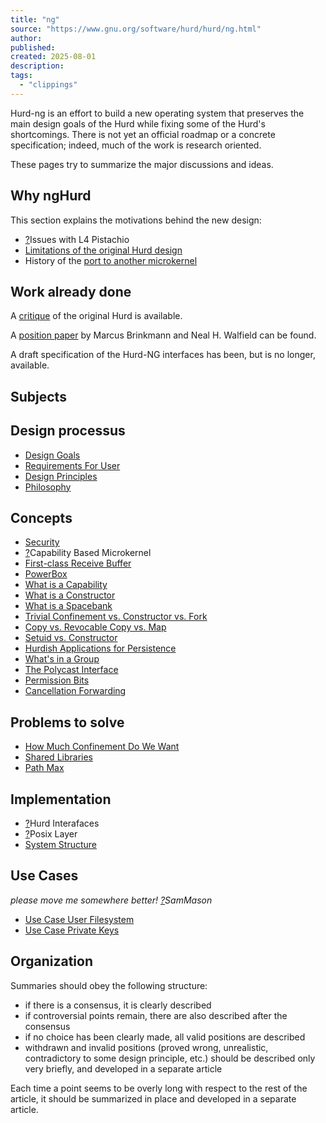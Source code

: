 ```yaml
---
title: "ng"
source: "https://www.gnu.org/software/hurd/hurd/ng.html"
author:
published:
created: 2025-08-01
description:
tags:
  - "clippings"
---
```

Hurd-ng is an effort to build a new operating system that preserves the main design goals of the Hurd while fixing some of the Hurd's shortcomings. There is not yet an official roadmap or a concrete specification; indeed, much of the work is research oriented.

These pages try to summarize the major discussions and ideas.

## Why ngHurd

This section explains the motivations behind the new design:

- [?](https://darnassus.sceen.net/cgi-bin/hurd-web?do=create&from=hurd%2Fng&page=Issues_with_L4_Pistachio)Issues with L4 Pistachio
- [Limitations of the original Hurd design](https://www.gnu.org/software/hurd/hurd/ng/limitations_of_the_original_hurd_design.html)
- History of the [port to another microkernel](https://www.gnu.org/software/hurd/history/port_to_another_microkernel.html)

## Work already done

A [critique](https://www.gnu.org/software/hurd/hurd/critique.html) of the original Hurd is available.

A [position paper](https://www.gnu.org/software/hurd/hurd/ng/position_paper.html) by Marcus Brinkmann and Neal H. Walfield can be found.

A draft specification of the Hurd-NG interfaces has been, but is no longer, available.

## Subjects

## Design processus

- [Design Goals](https://www.gnu.org/software/hurd/hurd/ng/designgoals.html)
- [Requirements For User](https://www.gnu.org/software/hurd/hurd/ng/requirementsforuser.html)
- [Design Principles](https://www.gnu.org/software/hurd/hurd/ng/designprinciples.html)
- [Philosophy](https://www.gnu.org/software/hurd/hurd/ng/philosophy.html)

## Concepts

- [Security](https://www.gnu.org/software/hurd/security.html)
- [?](https://darnassus.sceen.net/cgi-bin/hurd-web?do=create&from=hurd%2Fng&page=CapabilityBasedMicrokernel)Capability Based Microkernel
- [First-class Receive Buffer](https://www.gnu.org/software/hurd/hurd/ng/firstclassreceivebuffer.html)
- [PowerBox](https://www.gnu.org/software/hurd/hurd/ng/powerbox.html)
- [What is a Capability](https://www.gnu.org/software/hurd/hurd/ng/whatisacapability.html)
- [What is a Constructor](https://www.gnu.org/software/hurd/hurd/ng/whatisaconstructor.html)
- [What is a Spacebank](https://www.gnu.org/software/hurd/hurd/ng/whatisaspacebank.html)
- [Trivial Confinement vs. Constructor vs. Fork](https://www.gnu.org/software/hurd/hurd/ng/trivialconfinementvsconstructorvsfork.html)
- [Copy vs. Revocable Copy vs. Map](https://www.gnu.org/software/hurd/hurd/ng/copyvsrevocablecopyvsmap.html)
- [Setuid vs. Constructor](https://www.gnu.org/software/hurd/hurd/ng/setuidvsconstructor.html)
- [Hurdish Applications for Persistence](https://www.gnu.org/software/hurd/hurd/ng/hurdishapplicationsforpersistence.html)
- [What's in a Group](https://www.gnu.org/software/hurd/hurd/ng/whatsinagroup.html)
- [The Polycast Interface](https://www.gnu.org/software/hurd/hurd/ng/thepolycastinterface.html)
- [Permission Bits](https://www.gnu.org/software/hurd/hurd/ng/permissionbits.html)
- [Cancellation Forwarding](https://www.gnu.org/software/hurd/hurd/ng/cancellationforwarding.html)

## Problems to solve

- [How Much Confinement Do We Want](https://www.gnu.org/software/hurd/hurd/ng/howmuchconfinementdowewant.html)
- [Shared Libraries](https://www.gnu.org/software/hurd/hurd/ng/sharedlibraries.html)
- [Path Max](https://www.gnu.org/software/hurd/hurd/ng/pathmax.html)

## Implementation

- [?](https://darnassus.sceen.net/cgi-bin/hurd-web?do=create&from=hurd%2Fng&page=HurdInterafaces)Hurd Interafaces
- [?](https://darnassus.sceen.net/cgi-bin/hurd-web?do=create&from=hurd%2Fng&page=PosixLayer)Posix Layer
- [System Structure](https://www.gnu.org/software/hurd/hurd/ng/systemstructure.html)

## Use Cases

*please move me somewhere better! [?](https://darnassus.sceen.net/cgi-bin/hurd-web?do=create&from=hurd%2Fng&page=SamMason)SamMason*

- [Use Case User Filesystem](https://www.gnu.org/software/hurd/hurd/ng/usecaseuserfilesystem.html)
- [Use Case Private Keys](https://www.gnu.org/software/hurd/hurd/ng/usecaseprivatekeys.html)

## Organization

Summaries should obey the following structure:

- if there is a consensus, it is clearly described
- if controversial points remain, there are also described after the consensus
- if no choice has been clearly made, all valid positions are described
- withdrawn and invalid positions (proved wrong, unrealistic, contradictory to some design principle, etc.) should be described only very briefly, and developed in a separate article

Each time a point seems to be overly long with respect to the rest of the article, it should be summarized in place and developed in a separate article.